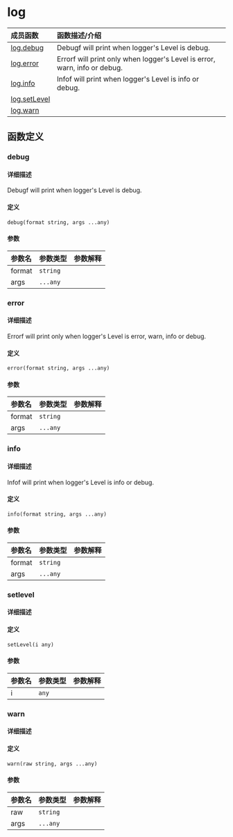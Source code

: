 # log

|成员函数|函数描述/介绍|
|:------|:--------|
| [log.debug](#debug) |Debugf will print when logger's Level is debug.|
| [log.error](#error) |Errorf will print only when logger's Level is error, warn, info or debug.|
| [log.info](#info) |Infof will print when logger's Level is info or debug.|
| [log.setLevel](#setlevel) ||
| [log.warn](#warn) ||


## 函数定义
### debug

#### 详细描述
Debugf will print when logger's Level is debug.

#### 定义

`debug(format string, args ...any)`

#### 参数
|参数名|参数类型|参数解释|
|:-----------|:---------- |:-----------|
| format | `string` |   |
| args | `...any` |   |


### error

#### 详细描述
Errorf will print only when logger's Level is error, warn, info or debug.

#### 定义

`error(format string, args ...any)`

#### 参数
|参数名|参数类型|参数解释|
|:-----------|:---------- |:-----------|
| format | `string` |   |
| args | `...any` |   |


### info

#### 详细描述
Infof will print when logger's Level is info or debug.

#### 定义

`info(format string, args ...any)`

#### 参数
|参数名|参数类型|参数解释|
|:-----------|:---------- |:-----------|
| format | `string` |   |
| args | `...any` |   |


### setlevel

#### 详细描述


#### 定义

`setLevel(i any)`

#### 参数
|参数名|参数类型|参数解释|
|:-----------|:---------- |:-----------|
| i | `any` |   |


### warn

#### 详细描述


#### 定义

`warn(raw string, args ...any)`

#### 参数
|参数名|参数类型|参数解释|
|:-----------|:---------- |:-----------|
| raw | `string` |   |
| args | `...any` |   |


